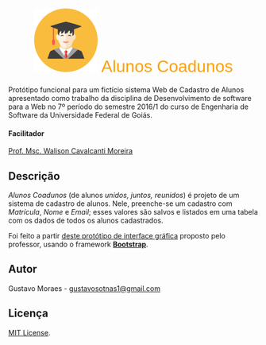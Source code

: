 <link href='https://fonts.googleapis.com/css?family=Raleway:100' rel='stylesheet' type='text/css'>

<style>
	h1 {
		font-family: 'Raleway', sans-serif;
		color: #FFA000;
		text-align: center;
	}
</style>

# ![AlunosCoadunos_icon](assets/icon/Student-icon.png) <big style="font-weight:100;">Alunos Coadunos</big>
Protótipo funcional para um fictício sistema Web de Cadastro de Alunos apresentado como trabalho da disciplina de Desenvolvimento de software para a Web no 7º período do semestre 2016/1 do curso de Engenharia de Software da Universidade Federal de Goiás.

#### Facilitador

[Prof. Msc. Walison Cavalcanti Moreira](mailto:walison@inf.ufg.br)

Descrição
---------
*Alunos Coadunos* (de alunos *unidos, juntos, reunidos*) é projeto de um sistema de cadastro de alunos. Nele, preenche-se um cadastro com *Matrícula*, *Nome* e *Email*; esses valores são salvos e listados em uma tabela com os dados de todos os alunos cadastrados.

Foi feito a partir [deste protótipo de interface gráfica](assets/proto/cadastro-de-aluno.pdf) proposto pelo professor, usando o framework [**Bootstrap**](http://getbootstrap.com).

Autor
-----
Gustavo Moraes - [gustavosotnas1@gmail.com](mailto:gustavosotnas1@gmail.com)

Licença
-------
[MIT License](LICENSE).
